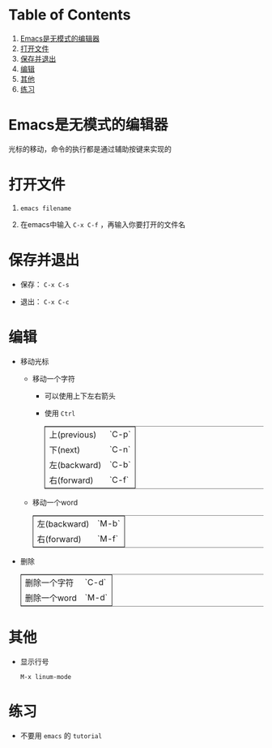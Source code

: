 
# Table of Contents

1.  [Emacs是无模式的编辑器](#org143c70c)
2.  [打开文件](#orgf7857bd)
3.  [保存并退出](#org4e0807f)
4.  [编辑](#org0689f15)
5.  [其他](#org9e39279)
6.  [练习](#orgb4f2cee)


<a id="org143c70c"></a>

# Emacs是无模式的编辑器

光标的移动，命令的执行都是通过辅助按键来实现的


<a id="orgf7857bd"></a>

# 打开文件

1.  `emacs filename`

2.  在emacs中输入 `C-x C-f` ，再输入你要打开的文件名


<a id="org4e0807f"></a>

# 保存并退出

-   保存： `C-x C-s`

-   退出： `C-x C-c`


<a id="org0689f15"></a>

# 编辑

-   移动光标
    -   移动一个字符
        -   可以使用上下左右箭头
        -   使用 `Ctrl`
            
            <table border="2" cellspacing="0" cellpadding="6" rules="groups" frame="hsides">
            
            
            <colgroup>
            <col  class="org-left" />
            
            <col  class="org-left" />
            </colgroup>
            <tbody>
            <tr>
            <td class="org-left">上(previous)</td>
            <td class="org-left">`C-p`</td>
            </tr>
            
            
            <tr>
            <td class="org-left">下(next)</td>
            <td class="org-left">`C-n`</td>
            </tr>
            
            
            <tr>
            <td class="org-left">左(backward)</td>
            <td class="org-left">`C-b`</td>
            </tr>
            
            
            <tr>
            <td class="org-left">右(forward)</td>
            <td class="org-left">`C-f`</td>
            </tr>
            </tbody>
            </table>
    
    -   移动一个word
        
        <table border="2" cellspacing="0" cellpadding="6" rules="groups" frame="hsides">
        
        
        <colgroup>
        <col  class="org-left" />
        
        <col  class="org-left" />
        </colgroup>
        <tbody>
        <tr>
        <td class="org-left">左(backward)</td>
        <td class="org-left">`M-b`</td>
        </tr>
        
        
        <tr>
        <td class="org-left">右(forward)</td>
        <td class="org-left">`M-f`</td>
        </tr>
        </tbody>
        </table>

-   删除
    
    <table border="2" cellspacing="0" cellpadding="6" rules="groups" frame="hsides">
    
    
    <colgroup>
    <col  class="org-left" />
    
    <col  class="org-left" />
    </colgroup>
    <tbody>
    <tr>
    <td class="org-left">删除一个字符</td>
    <td class="org-left">`C-d`</td>
    </tr>
    
    
    <tr>
    <td class="org-left">删除一个word</td>
    <td class="org-left">`M-d`</td>
    </tr>
    </tbody>
    </table>


<a id="org9e39279"></a>

# 其他

-   显示行号
    
    `M-x linum-mode`


<a id="orgb4f2cee"></a>

# 练习

-   不要用 `emacs` 的 `tutorial`

